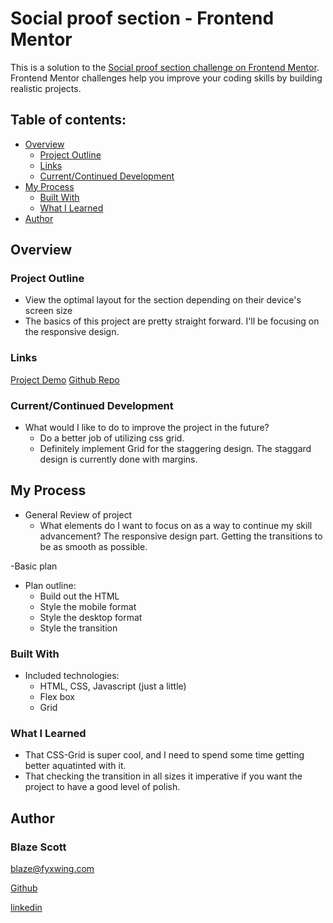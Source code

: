 # Social proof section - Frontend Mentor

This is a solution to the [Social proof section challenge on Frontend Mentor](https://www.frontendmentor.io/challenges/social-proof-section-6e0qTv_bA). Frontend Mentor challenges help you improve your coding skills by building realistic projects. 

## Table of contents:

- [Overview](#overview) 
  - [Project Outline](#project-outline)
  - [Links](#links)
  - [Current/Continued Development](#current/continued-development)
- [My Process](#my-process)
  - [Built With](#built-with)
  - [What I Learned](#what-i-learned)
- [Author](#author)


## Overview

### Project Outline

- View the optimal layout for the section depending on their device's screen size
- The basics of this project are pretty straight forward. I'll be focusing on the responsive design.

### Links

[Project Demo](Demo.Url)
[Github Repo](github.repo)

### Current/Continued Development

- What would I like to do to improve the project in the future?
  - Do a better job of utilizing css grid.
  - Definitely implement Grid for the staggering design.
    The staggard design is currently done with margins.


## My Process

- General Review of project
  - What elements do I want to focus on as a way to continue my skill advancement?
    The responsive design part. Getting the transitions to be as smooth as possible.
  

-Basic plan
  - Plan outline:
    - Build out the HTML
    - Style the mobile format
    - Style the desktop format
    - Style the transition

### Built With

- Included technologies:
  - HTML, CSS, Javascript (just a little)
  - Flex box
  - Grid

### What I Learned

- That CSS-Grid is super cool, and I need to spend some time getting better aquatinted with it.
- That checking the transition in all sizes it imperative if you want the project to have a good level of polish. 


## Author

### Blaze Scott

<blaze@fyxwing.com>

[Github](https://github.com/ablueblaze)

[linkedin](https://www.linkedin.com/in/blaze-scott-3672b891/)
